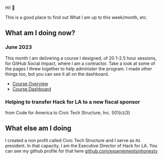 Hi! 👋

This is a good place to find out What I am up to this week/month, etc.

## What am I doing now?
### June 2023
This month I am delivering a course I designed, of 20 1-2.5 hour sessions, for GitHub Social Impact, where I am a contractor.  Take a look at some of the pages I threw together to help administer the program.  I made other things too, but you can see it all on the dashboard.
- [Course Overview](https://dpgoscm.github.io/community-manager-training/overview.html)
- [Course Dashboard](https://dpgoscm.github.io/community-manager-training/)

### Helping to transfer Hack for LA to a new fiscal sponsor
from Code for America to Civic Tech Structure, Inc. 501(c)(3)

## What else am I doing
I created a non profit called Civic Tech Structure and I serve as its president.  In that capacity, I am the Executive Director of Hack for LA.  You can see my github profile for that here [github.com/experiementsinhonesty](https://github.com/experiementsinhonesty)
